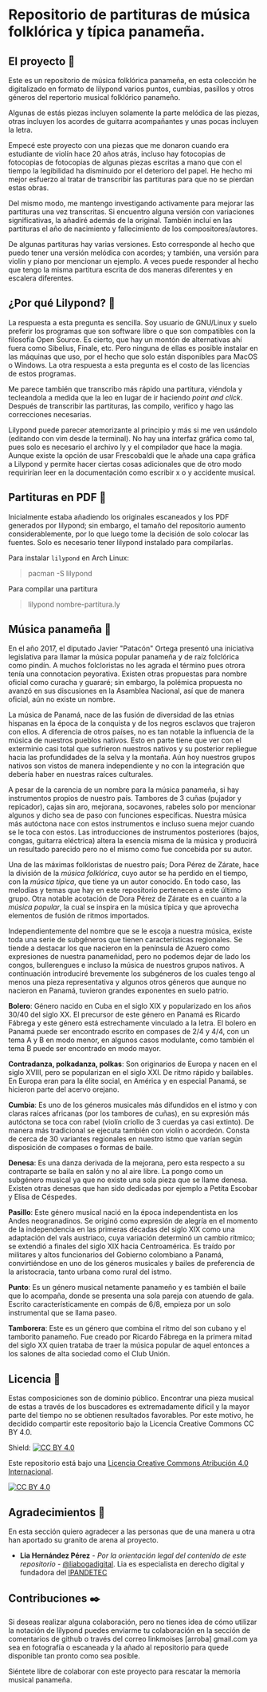 # Repositorio de partituras de música folklórica y típica panameña.

## El proyecto 🚀

Este es un repositorio de música folklórica panameña, en esta colección he digitalizado en formato de lilypond varios puntos, cumbias, pasillos y otros géneros del repertorio musical folklórico panameño.

Algunas de estás piezas incluyen solamente la parte melódica de las piezas, otras incluyen los acordes de guitarra acompañantes y unas pocas incluyen la letra.

Empecé este proyecto con una piezas que me donaron cuando era estudiante de violín hace 20 años atrás, incluso hay fotocopias de fotocopias de fotocopias de algunas piezas escritas a mano que con el tiempo la legibilidad ha disminuido por el deterioro del papel. He hecho mi mejor esfuerzo al tratar de transcribir las partituras para que no se pierdan estas obras.

Del mismo modo, me mantengo investigando activamente para mejorar las partituras una vez transcritas. Si encuentro alguna versión con variaciones significativas, la añadiré además de la original. También incluí en las partituras el año de nacimiento y fallecimiento de los compositores/autores.

De algunas partituras hay varias versiones. Esto corresponde al hecho que puedo tener una versión melódica con acordes; y también, una versión para violín y piano por mencionar un ejemplo. A veces puede responder al hecho que tengo la misma partitura escrita de dos maneras diferentes y en escalera diferentes.

## ¿Por qué Lilypond? 🎵

La respuesta a esta pregunta es sencilla. Soy usuario de GNU/Linux y suelo preferir los programas que son software libre o que son compatibles con la filosofía Open Source. Es cierto, que hay un montón de alternativas ahí fuera como Sibelius, Finale, etc. Pero ninguna de ellas es posible instalar en las máquinas que uso, por el hecho que solo están disponibles para MacOS o Windows. La otra respuesta a esta pregunta es el costo de las licencias de estos programas.

Me parece también que transcribo más rápido una partitura, viéndola y tecleandola a medida que la leo en lugar de ir haciendo _point and click_. Después de transcribir las partituras, las compilo, verifico y hago las correcciones necesarias.

Lilypond puede parecer atemorizante al principio y más si me ven usándolo (editando con vim desde la terminal). No hay una interfaz gráfica como tal, pues solo es necesario el archivo ly y el compilador que hace la magia. Aunque existe la opción de usar Frescobaldi que le añade una capa gráfica a Lilypond y permite hacer ciertas cosas adicionales que de otro modo requirirían leer en la documentación como escribir x o y accidente musical.

## Partituras en PDF 📑

Inicialmente estaba añadiendo los originales escaneados y los PDF generados por lilypond; sin embargo, el tamaño del repositorio aumento considerablemente, por lo que luego tome la decisión de solo colocar las fuentes. Solo es necesario tener lilypond instalado para compilarlas.

Para instalar `lilypond` en Arch Linux:

> pacman -S lilypond

Para compilar una partitura

> lilypond nombre-partitura.ly

## Música panameña 🎻

En el año 2017, el diputado Javier "Patacón" Ortega presentó una iniciativa legislativa para llamar la música popular panameña y de raíz folclórica como pindín. A muchos folcloristas no les agrada el término pues otrora tenía una connotacion peyorativa. Existen otras propuestas para nombre oficial como curacha y guararé; sin embargo, la polémica propuesta no avanzó en sus discusiones en la Asamblea Nacional, así que de manera oficial, aún no existe un nombre.

La música de Panamá, nace de las fusión de diversidad de las etnias hispanas en la época de la conquista y de los negros esclavos que trajeron con ellos. A diferencia de otros países, no es tan notable la influencia de la música de nuestros pueblos nativos. Esto en parte tiene que ver con el exterminio casi total que sufrieron nuestros nativos y su posterior repliegue hacia las profundidades de la selva y la montaña. Aún hoy nuestros grupos nativos son vistos de manera independiente y no con la integración que debería haber en nuestras raíces culturales.

A pesar de la carencia de un nombre para la música panameña, si hay instrumentos propios de nuestro país. Tambores de 3 cuñas (pujador y repicador), cajas sin aro, mejorana, socavones, rabeles solo por mencionar algunos y dicho sea de paso con funciones específicas. Nuestra música más autóctona nace con estos instrumentos e incluso suena mejor cuando se le toca con estos. Las introducciones de instrumentos posteriores (bajos, congas, guitarra eléctrica) altera la esencia misma de la música y producirá un resultado parecido pero no el mismo como fue concebida por su autor.

Una de las máximas folkloristas de nuestro país; Dora Pérez de Zárate, hace la división de la *música folklórica*, cuyo autor se ha perdido en el tiempo, con la *música típica*, que tiene ya un autor conocido. En todo caso, las melodías y temas que hay en este repositorio pertenecen a este último grupo. Otra notable acotación de Dora Pérez de Zárate es en cuanto a la *música popular*, la cual se inspira en la música típica y que aprovecha elementos de fusión de ritmos importados.

Independientemente del nombre que se le escoja a nuestra música, existe toda una serie de subgéneros que tienen características regionales. Se tiende a destacar los que nacieron en la península de Azuero como expresiones de nuestra panameñidad, pero no podemos dejar de lado los congos, bullerengues e incluso la música de nuestros grupos nativos. A continuación introduciré brevemente los subgéneros de los cuales tengo al menos una pieza representativa y algunos otros géneros que aunque no nacieron en Panamá, tuvieron grandes exponentes en suelo patrio.

**Bolero**: Género nacido en Cuba en el siglo XIX y popularizado en los años 30/40 del siglo XX. El precursor de este género en Panamá es Ricardo Fábrega y este género está estrechamente vinculado a la letra. El bolero en Panamá puede ser encontrado escrito en compases de 2/4 y 4/4, con un tema A y B en modo menor, en algunos casos modulante, como también el tema B puede ser encontrado en modo mayor.

**Contradanza, polkadanza, polkas**: Son originarios de Europa y nacen en el siglo XVIII, pero se popularizan en el siglo XXI. De ritmo rápido y bailables. En Europa eran para la élite social, en América y en especial Panamá, se hicieron parte del acervo orejano.

**Cumbia**: Es uno de los géneros musicales más difundidos en el istmo y con claras raíces africanas (por los tambores de cuñas), en su expresión más autóctona se toca con rabel (violín criollo de 3 cuerdas ya casi extinto). De manera más tradicional se ejecuta también con violín o acordeón. Consta de cerca de 30 variantes regionales en nuestro istmo que varían según disposición de compases o formas de baile.

**Denesa**: Es una danza derivada de la mejorana, pero esta respecto a su contraparte se baila en salón y no al aire libre. La pongo como un subgénero musical ya que no existe una sola pieza que se llame denesa. Existen otras denesas que han sido dedicadas por ejemplo a Petita Escobar y Elisa de Céspedes.

**Pasillo**: Este género musical nació en la época independentista en los Andes neogranadinos. Se originó como expresión de alegría en el momento de la independencia en las primeras décadas del siglo XIX como una adaptación del vals austriaco, cuya variación determinó un cambio rítmico; se extendió a finales del siglo XIX hacia Centroamérica. Es traído por militares y altos funcionarios del Gobierno colombiano a Panamá, convirtiéndose en uno de los géneros musicales y bailes de preferencia de la aristocracia, tanto urbana como rural del istmo.

**Punto**: Es un género musical netamente panameño y es también el baile que lo acompaña, donde se presenta una sola pareja con atuendo de gala. Escrito característicamente en compás de 6/8, empieza por un solo instrumental que se llama paseo.

**Tamborera**: Este es un género que combina el ritmo del son cubano y el tamborito panameño. Fue creado por Ricardo Fábrega en la primera mitad del siglo XX quien trataba de traer la música popular de aquel entonces a los salones de alta sociedad como el Club Unión.

## Licencia 📄

Estas composiciones son de dominio público. Encontrar una pieza musical de estas a través de los buscadores es extremadamente difícil y la mayor parte del tiempo no se obtienen resultados favorables. Por este motivo, he decidido compartir este repositorio bajo la Licencia Creative Commons CC BY 4.0.

Shield: [![CC BY 4.0][cc-by-shield]][cc-by]

Este repositorio está bajo una
[Licencia Creative Commons Atribución 4.0 Internacional][cc-by].

[![CC BY 4.0][cc-by-image]][cc-by]

[cc-by]: https://creativecommons.org/licenses/by/4.0/deed.es
[cc-by-image]: https://i.creativecommons.org/l/by/4.0/88x31.png
[cc-by-shield]: https://img.shields.io/badge/License-CC%20BY%204.0-lightgrey.svg

## Agradecimientos 📢

En esta sección quiero agradecer a las personas que de una manera u otra han aportado su granito de arena al proyecto.

* **Lia Hernández Pérez** - *Por la orientación legal del contenido de este repositorio* - [@liabogadigital](https://twitter.com/liabogadigital/). Lia es especialista en derecho digital y fundadora del [IPANDETEC](https://www.ipandetec.org/)

## Contribuciones ✒️

Si deseas realizar alguna colaboración, pero no tienes idea de cómo utilizar la notación de lilypond puedes enviarme tu colaboración en la sección de comentarios de github o través del correo linkmoises [arroba] gmail.com ya sea en fotografía o escaneada y la añado al repositorio para quede disponible tan pronto como sea posible.

Siéntete libre de colaborar con este proyecto para rescatar la memoria musical panameña.
